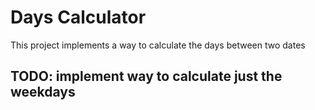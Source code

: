 # Days Calculator

This project implements a way to calculate the days between two dates

## TODO: implement way to calculate just the weekdays
